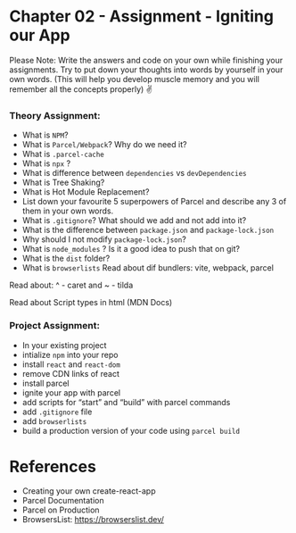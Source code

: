 
# Chapter 02 - Assignment - Igniting our App

Please Note: Write the answers and code on your own while finishing your assignments. Try to
put down your thoughts into words by yourself in your own words. (This will help you develop
muscle memory and you will remember all the concepts properly) ✌
### Theory Assignment:
 - What is `NPM`?
 - What is `Parcel/Webpack`? Why do we need it?
 - What is `.parcel-cache`
 - What is `npx` ?
 - What is difference between `dependencies` vs `devDependencies`
 - What is Tree Shaking?
 - What is Hot Module Replacement?
 - List down your favourite 5 superpowers of Parcel and describe any 3 of them in your
own words.
 - What is `.gitignore`? What should we add and not add into it?
 - What is the difference between `package.json` and `package-lock.json`
 - Why should I not modify `package-lock.json`?
 - What is `node_modules` ? Is it a good idea to push that on git?
 - What is the `dist` folder?
 - What is `browserlists`
 Read about dif bundlers: vite, webpack, parcel

 Read about: ^ - caret and ~ - tilda

 Read about Script types in html (MDN Docs)
### Project Assignment:
 - In your existing project
 - intialize `npm` into your repo
 - install `react` and `react-dom`
 - remove CDN links of react
 - install parcel
 - ignite your app with parcel
 - add scripts for “start” and “build” with parcel commands
 - add `.gitignore` file
 - add `browserlists`
 - build a production version of your code using `parcel build`
# References
- Creating your own create-react-app
- Parcel Documentation
- Parcel on Production
- BrowsersList: https://browserslist.dev/